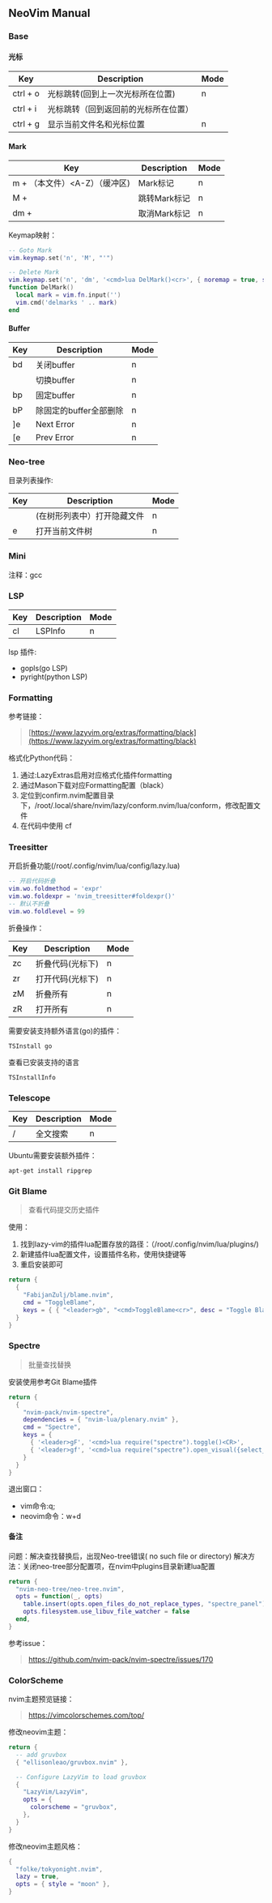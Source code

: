 ## NeoVim Manual
### Base
#### 光标
| Key | Description | Mode |
| --- | --- | --- |
| ctrl + o | 光标跳转(回到上一次光标所在位置) | n |
| ctrl + i | 光标跳转（回到返回前的光标所在位置） |  |
| ctrl + g | 显示当前文件名和光标位置 | n |

#### Mark
| Key | Description | Mode |
| --- | --- | --- |
| m + <a-z>（本文件）<A-Z）（缓冲区) | Mark标记 | n |
| M + <a-z> | 跳转Mark标记 | n |
| dm + <a-z> | 取消Mark标记 | n |

Keymap映射：
```lua
-- Goto Mark
vim.keymap.set('n', 'M', "'")

-- Delete Mark
vim.keymap.set('n', 'dm', '<cmd>lua DelMark()<cr>', { noremap = true, silent = true })
function DelMark()
  local mark = vim.fn.input('')
  vim.cmd('delmarks ' .. mark)
end
```
#### Buffer
| Key | Description | Mode |
| --- | --- | --- |
| <leader> bd | 关闭buffer | n |
| <S-hj> | 切换buffer | n |
| <leader> bp | 固定buffer | n |
| <leader> bP | 除固定的buffer全部删除 | n |
| ]e | Next Error | n |
| [e | Prev Error | n |

### Neo-tree
目录列表操作:

| Key | Description | Mode |
| --- | --- | --- |
| <S-h> | (在树形列表中）打开隐藏文件 | n |
| <leader> e | 打开当前文件树 | n |

### Mini
注释：gcc
### LSP
| Key | Description | Mode |
| --- | --- | --- |
| <leader> cl | LSPInfo | n |

lsp 插件:

- gopls(go LSP)
- pyright(python LSP)
### Formatting
参考链接：
> [https://www.lazyvim.org/extras/formatting/black](https://www.lazyvim.org/extras/formatting/black)


格式化Python代码：

1. 通过:LazyExtras启用对应格式化插件formatting
2. 通过Mason下载对应Formatting配置（black）
3. 定位到confirm.nvim配置目录下，/root/.local/share/nvim/lazy/conform.nvim/lua/conform，修改配置文件
4. 在代码中使用 cf
### Treesitter
开启折叠功能(/root/.config/nvim/lua/config/lazy.lua)
```lua
-- 开启代码折叠
vim.wo.foldmethod = 'expr'
vim.wo.foldexpr = 'nvim_treesitter#foldexpr()'
-- 默认不折叠
vim.wo.foldlevel = 99
```
折叠操作：

| Key | Description | Mode |
| --- | --- | --- |
| zc | 折叠代码(光标下) | n |
| zr | 打开代码(光标下) | n |
| zM | 折叠所有 | n |
| zR | 打开所有 | n |

需要安装支持额外语言(go)的插件：
```
TSInstall go
```
查看已安装支持的语言
```
TSInstallInfo
```

### Telescope
| Key | Description | Mode |
| --- | --- | --- |
| <leader> / | 全文搜索 | n |

Ubuntu需要安装额外插件：
```shell
apt-get install ripgrep
```
### Git Blame
> 查看代码提交历史插件

使用：

1. 找到lazy-vim的插件lua配置存放的路径：（/root/.config/nvim/lua/plugins/)
2. 新建插件lua配置文件，设置插件名称，使用快捷键等
3. 重启安装即可
```lua
return {
  {
    "FabijanZulj/blame.nvim",
    cmd = "ToggleBlame",
    keys = { { "<leader>gb", "<cmd>ToggleBlame<cr>", desc = "Toggle Blame" } },
  }
}
```
### Spectre
> 批量查找替换

安装使用参考Git Blame插件
```lua
return {
  {
    "nvim-pack/nvim-spectre",
    dependencies = { "nvim-lua/plenary.nvim" },
    cmd = "Spectre",
    keys = {
      { '<leader>gF', '<cmd>lua require("spectre").toggle()<CR>',                        desc = "Toggle Spectre" },
      { '<leader>gf', '<cmd>lua require("spectre").open_visual({select_word=true})<CR>', desc = "Search current word" }
    }
  }
}
```
退出窗口：
- vim命令:q;
- neovim命令：<leader>w+d
#### 备注
问题：解决查找替换后，出现Neo-tree错误( no such file or directory)
解决方法：关闭neo-tree部分配置项，在nvim中plugins目录新建lua配置
```lua
return {
  "nvim-neo-tree/neo-tree.nvim",
  opts = function(_, opts)
    table.insert(opts.open_files_do_not_replace_types, "spectre_panel")
    opts.filesystem.use_libuv_file_watcher = false
  end,
}
```
参考issue：
> https://github.com/nvim-pack/nvim-spectre/issues/170

### ColorScheme
nvim主题预览链接：
> https://vimcolorschemes.com/top/

修改neovim主题：
```lua
return {
  -- add gruvbox
  { "ellisonleao/gruvbox.nvim" },

  -- Configure LazyVim to load gruvbox
  {
    "LazyVim/LazyVim",
    opts = {
      colorscheme = "gruvbox",
    },
  }
}
```
修改neovim主题风格：
```lua
{
  "folke/tokyonight.nvim",
  lazy = true,
  opts = { style = "moon" },
}
```
